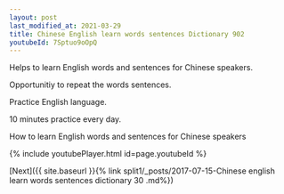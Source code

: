 ```yaml
---
layout: post
last_modified_at: 2021-03-29
title: Chinese English learn words sentences Dictionary 902 
youtubeId: 7Sptuo9oOpQ
---
```

 
 
Helps to learn English words and sentences for Chinese speakers.

Opportunitiy to repeat the words sentences. 

Practice English language. 
 
10 minutes practice every day. 
 
How to learn English words and sentences for Chinese speakers 
 
{% include youtubePlayer.html id=page.youtubeId %}
 
 
[Next]({{ site.baseurl }}{% link  split1/_posts/2017-07-15-Chinese english learn words sentences dictionary 30 .md%})
 
